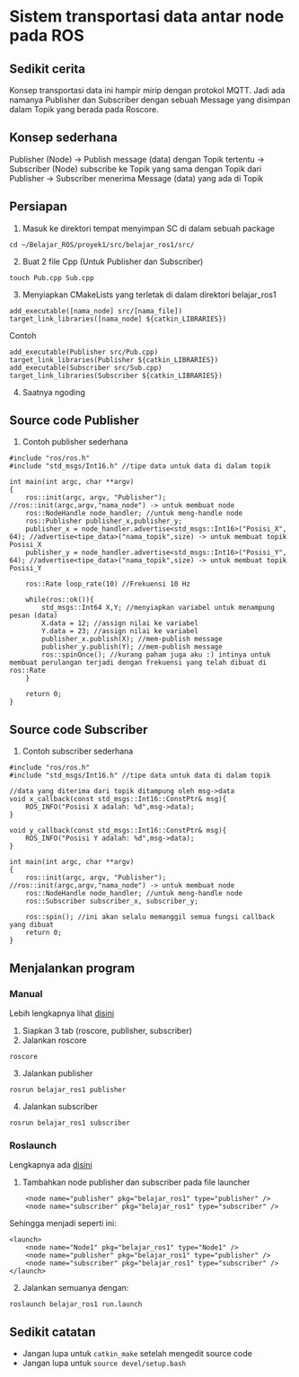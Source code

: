 # Sistem transportasi data antar node pada ROS

## Sedikit cerita

Konsep transportasi data ini hampir mirip dengan protokol MQTT. Jadi ada namanya Publisher dan Subscriber dengan sebuah Message yang disimpan dalam Topik yang berada pada Roscore.

## Konsep sederhana

Publisher (Node) -> Publish message (data) dengan Topik tertentu -> Subscriber (Node) subscribe ke Topik yang sama dengan Topik dari Publisher -> Subscriber menerima Message (data) yang ada di Topik

## Persiapan

1. Masuk ke direktori tempat menyimpan SC di dalam sebuah package

```
cd ~/Belajar_ROS/proyek1/src/belajar_ros1/src/
```

2. Buat 2 file Cpp (Untuk Publisher dan Subscriber)

```
touch Pub.cpp Sub.cpp
```

3. Menyiapkan CMakeLists yang terletak di dalam direktori belajar_ros1

```
add_executable([nama_node] src/[nama_file])
target_link_libraries([nama_node] ${catkin_LIBRARIES})
```

Contoh

```
add_executable(Publisher src/Pub.cpp)
target_link_libraries(Publisher ${catkin_LIBRARIES})
add_executable(Subscriber src/Sub.cpp)
target_link_libraries(Subscriber ${catkin_LIBRARIES})
```

4. Saatnya ngoding

## Source code Publisher

1. Contoh publisher sederhana

```
#include "ros/ros.h"
#include "std_msgs/Int16.h" //tipe data untuk data di dalam topik

int main(int argc, char **argv)
{
    ros::init(argc, argv, "Publisher"); //ros::init(argc,argv,"nama_node") -> untuk membuat node
    ros::NodeHandle node_handler; //untuk meng-handle node
    ros::Publisher publisher_x,publisher_y;
    publisher_x = node_handler.advertise<std_msgs::Int16>("Posisi_X", 64); //advertise<tipe_data>("nama_topik",size) -> untuk membuat topik Posisi_X
    publisher_y = node_handler.advertise<std_msgs::Int16>("Posisi_Y", 64); //advertise<tipe_data>("nama_topik",size) -> untuk membuat topik Posisi_Y

    ros::Rate loop_rate(10) //Frekuensi 10 Hz

    while(ros::ok()){
        std_msgs::Int64 X,Y; //menyiapkan variabel untuk menampung pesan (data)
        X.data = 12; //assign nilai ke variabel
        Y.data = 23; //assign nilai ke variabel
        publisher_x.publish(X); //mem-publish message
        publisher_y.publish(Y); //mem-publish message
        ros::spinOnce(); //kurang paham juga aku :) intinya untuk membuat perulangan terjadi dengan frekuensi yang telah dibuat di ros::Rate
    }

    return 0;
}
```

## Source code Subscriber

1. Contoh subscriber sederhana

```
#include "ros/ros.h"
#include "std_msgs/Int16.h" //tipe data untuk data di dalam topik

//data yang diterima dari topik ditampung oleh msg->data
void x_callback(const std_msgs::Int16::ConstPtr& msg){
    ROS_INFO("Posisi X adalah: %d",msg->data);
}

void y_callback(const std_msgs::Int16::ConstPtr& msg){
    ROS_INFO("Posisi Y adalah: %d",msg->data);
}

int main(int argc, char **argv)
{
    ros::init(argc, argv, "Publisher"); //ros::init(argc,argv,"nama_node") -> untuk membuat node
    ros::NodeHandle node_handler; //untuk meng-handle node
    ros::Subscriber subscriber_x, subscriber_y;

    ros::spin(); //ini akan selalu memanggil semua fungsi callback yang dibuat
    return 0;
}
```

## Menjalankan program

### Manual

Lebih lengkapnya lihat [disini](Rosrun1.md)

1. Siapkan 3 tab (roscore, publisher, subscriber)
2. Jalankan roscore

```
roscore
```

3. Jalankan publisher

```
rosrun belajar_ros1 publisher
```

4. Jalankan subscriber

```
rosrun belajar_ros1 subscriber
```

### Roslaunch

Lengkapnya ada [disini](Rosrun1.md)

1. Tambahkan node publisher dan subscriber pada file launcher

```
    <node name="publisher" pkg="belajar_ros1" type="publisher" />
    <node name="subscriber" pkg="belajar_ros1" type="subscriber" />
```

Sehingga menjadi seperti ini:

```
<launch>
    <node name="Node1" pkg="belajar_ros1" type="Node1" />
    <node name="publisher" pkg="belajar_ros1" type="publisher" />
    <node name="subscriber" pkg="belajar_ros1" type="subscriber" />
</launch>
```

2. Jalankan semuanya dengan:

```
roslaunch belajar_ros1 run.launch
```

## Sedikit catatan

- Jangan lupa untuk `catkin_make` setelah mengedit source code
- Jangan lupa untuk `source devel/setup.bash`
